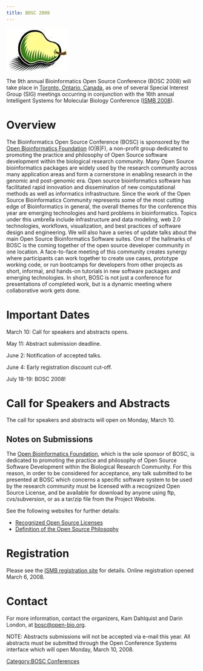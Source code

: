```yaml
---
title: BOSC 2008
---
```


![The Bosc Pair](Pear.png "The Bosc Pair")

The 9th annual Bioinformatics Open Source Conference (BOSC 2008) will
take place in [Toronto, Ontario, Canada](wp:Toronto "wikilink"), as one
of several Special Interest Group (SIG) meetings occurring in
conjunction with the 16th annual Intelligent Systems for Molecular
Biology Conference ([ISMB 2008](http://www.iscb.org/ismb2008/)).

Overview
========

The Bioinformatics Open Source Conference (BOSC) is sponsored by the
[Open Bioinformatics Foundation](OBF "wikilink") (O|B|F), a non-profit
group dedicated to promoting the practice and philosophy of Open Source
software development within the biological research community. Many Open
Source bioinformatics packages are widely used by the research community
across many application areas and form a cornerstone in enabling
research in the genomic and post-genomic era. Open source bioinformatics
software has facilitated rapid innovation and dissemination of new
computational methods as well as informatics infrastructure. Since the
work of the Open Source Bioinformatics Community represents some of the
most cutting edge of Bioinformatics in general, the overall themes for
the conference this year are emerging technologies and hard problems in
bioinformatics. Topics under this umbrella include infrastructure and
data modeling, web 2.0 technologies, workflows, visualization, and best
practices of software design and engineering. We will also have a series
of update talks about the main Open Source Bioinformatics Software
suites. One of the hallmarks of BOSC is the coming together of the open
source developer community in one location. A face-to-face meeting of
this community creates synergy where participants can work together to
create use cases, prototype working code, or run bootcamps for
developers from other projects as short, informal, and hands-on
tutorials in new software packages and emerging technologies. In short,
BOSC is not just a conference for presentations of completed work, but
is a dynamic meeting where collaborative work gets done.

Important Dates
===============

March 10: Call for speakers and abstracts opens.

May 11: Abstract submission deadline.

June 2: Notification of accepted talks.

June 4: Early registration discount cut-off.

July 18-19: BOSC 2008!

Call for Speakers and Abstracts
===============================

The call for speakers and abstracts will open on Monday, March 10.

Notes on Submissions
--------------------

The [Open Bioinformatics Foundation](OBF "wikilink"), which is the sole
sponsor of BOSC, is dedicated to promoting the practice and philosophy
of Open Source Software Development within the Biological Research
Community. For this reason, in order to be considered for acceptance,
any talk submitted to be presented at BOSC which concerns a specific
software system to be used by the research community must be licensed
with a recognized Open Source License, and be available for download by
anyone using ftp, cvs/subversion, or as a tar/zip file from the Project
Website.

See the following websites for further details:

-   [Recognized Open Source
    Licenses](http://www.opensource.org/licenses/)
-   [Definition of the Open Source
    Philosophy](http://www.opensource.org/docs/definition.php)

Registration
============

Please see the [ISMB registration
site](http://www.iscb.org/ismb2008/registration.php) for details. Online
registration opened March 6, 2008.

Contact
=======

For more information, contact the organizers, Kam Dahlquist and Darin
London, at bosc@open-bio.org.

NOTE: Abstracts submissions will not be accepted via e-mail this year.
All abstracts must be submitted through the Open Conference Systems
interface which will open Monday, March 10, 2008.

[Category:BOSC Conferences](Category:BOSC_Conferences "wikilink")
